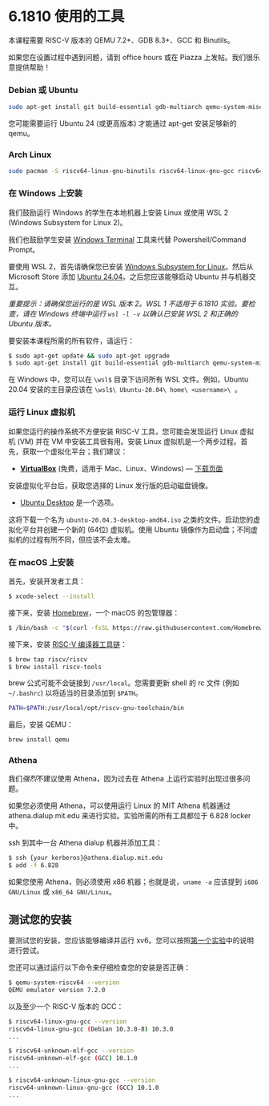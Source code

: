 # 6.1810 使用的工具

本课程需要 RISC-V 版本的 QEMU 7.2+、GDB 8.3+、GCC 和 Binutils。

如果您在设置过程中遇到问题，请到 office hours 或在 Piazza 上发帖。我们很乐意提供帮助！

### Debian 或 Ubuntu
```bash
sudo apt-get install git build-essential gdb-multiarch qemu-system-misc gcc-riscv64-linux-gnu binutils-riscv64-linux-gnu
```

您可能需要运行 Ubuntu 24 (或更高版本) 才能通过 apt-get 安装足够新的 qemu。

### Arch Linux
```bash
sudo pacman -S riscv64-linux-gnu-binutils riscv64-linux-gnu-gcc riscv64-linux-gnu-gdb qemu-emulators-full
```

### 在 Windows 上安装

我们鼓励运行 Windows 的学生在本地机器上安装 Linux 或使用 WSL 2 (Windows Subsystem for Linux 2)。

我们也鼓励学生安装 [Windows Terminal](https://apps.microsoft.com/store/detail/windows-terminal/9N0DX20HK701) 工具来代替 Powershell/Command Prompt。

要使用 WSL 2，首先请确保您已安装 [Windows Subsystem for Linux](https://docs.microsoft.com/en-us/windows/wsl/install-win10)。然后从 Microsoft Store 添加 [Ubuntu 24.04](https://apps.microsoft.com/detail/9nz3klhxdjp5)。之后您应该能够启动 Ubuntu 并与机器交互。

*重要提示：请确保您运行的是 WSL 版本 2。WSL 1 不适用于 6.1810 实验。要检查，请在 Windows 终端中运行 `wsl -l -v` 以确认已安装 WSL 2 和正确的 Ubuntu 版本。*

要安装本课程所需的所有软件，请运行：
```bash
$ sudo apt-get update && sudo apt-get upgrade
$ sudo apt-get install git build-essential gdb-multiarch qemu-system-misc gcc-riscv64-linux-gnu binutils-riscv64-linux-gnu
```

在 Windows 中，您可以在 `\wsl$` 目录下访问所有 WSL 文件。例如，Ubuntu 20.04 安装的主目录应该在 `\wsl$\
Ubuntu-20.04\
home\
<username>\
`。

### 运行 Linux 虚拟机

如果您运行的操作系统不方便安装 RISC-V 工具，您可能会发现运行 Linux 虚拟机 (VM) 并在 VM 中安装工具很有用。安装 Linux 虚拟机是一个两步过程。首先，获取一个虚拟化平台；我们建议：

*   [**VirtualBox**](https://www.virtualbox.org/) (免费，适用于 Mac、Linux、Windows) — [下载页面](https://www.virtualbox.org/wiki/Downloads)

安装虚拟化平台后，获取您选择的 Linux 发行版的启动磁盘镜像。

*   [Ubuntu Desktop](http://www.ubuntu.com/download/desktop) 是一个选项。

这将下载一个名为 `ubuntu-20.04.3-desktop-amd64.iso` 之类的文件。启动您的虚拟化平台并创建一个新的 (64位) 虚拟机。使用 Ubuntu 镜像作为启动盘；不同虚拟机的过程有所不同，但应该不会太难。

### 在 macOS 上安装

首先，安装开发者工具：
```bash
$ xcode-select --install
```

接下来，安装 [Homebrew](https://brew.sh/)，一个 macOS 的包管理器：
```bash
$ /bin/bash -c "$(curl -fsSL https://raw.githubusercontent.com/Homebrew/install/HEAD/install.sh)"
```

接下来，安装 [RISC-V 编译器工具链](https://github.com/riscv/homebrew-riscv)：
```bash
$ brew tap riscv/riscv
$ brew install riscv-tools
```

brew 公式可能不会链接到 `/usr/local`。您需要更新 shell 的 rc 文件 (例如 `~/.bashrc`) 以将适当的目录添加到 `$PATH`。
```bash
PATH=$PATH:/usr/local/opt/riscv-gnu-toolchain/bin
```

最后，安装 QEMU：
```bash
brew install qemu
```

### Athena

我们*强烈*不建议使用 Athena，因为过去在 Athena 上运行实验时出现过很多问题。

如果您必须使用 Athena，可以使用运行 Linux 的 MIT Athena 机器通过 athena.dialup.mit.edu 来进行实验。实验所需的所有工具都位于 6.828 locker 中。

ssh 到其中一台 Athena dialup 机器并添加工具：
```bash
$ ssh {your kerberos}@athena.dialup.mit.edu
$ add -f 6.828
```

如果您使用 Athena，则必须使用 x86 机器；也就是说，`uname -a` 应该提到 `i686 GNU/Linux` 或 `x86_64 GNU/Linux`。

## 测试您的安装

要测试您的安装，您应该能够编译并运行 xv6。您可以按照[第一个实验](labs/util.html)中的说明进行尝试。

您还可以通过运行以下命令来仔细检查您的安装是否正确：
```bash
$ qemu-system-riscv64 --version
QEMU emulator version 7.2.0
```

以及至少一个 RISC-V 版本的 GCC：
```bash
$ riscv64-linux-gnu-gcc --version
riscv64-linux-gnu-gcc (Debian 10.3.0-8) 10.3.0
...
```
```bash
$ riscv64-unknown-elf-gcc --version
riscv64-unknown-elf-gcc (GCC) 10.1.0
...
```
```bash
$ riscv64-unknown-linux-gnu-gcc --version
riscv64-unknown-linux-gnu-gcc (GCC) 10.1.0
...
```